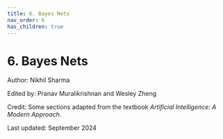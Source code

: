 ```yaml
---
title: 6. Bayes Nets
nav_order: 6
has_children: true
---
```


# 6. Bayes Nets

Author: Nikhil Sharma

Edited by: Pranav Muralikrishnan and Wesley Zheng

Credit: Some sections adapted from the textbook *Artificial Intelligence: A Modern Approach*.

Last updated: September 2024
